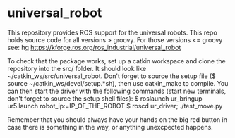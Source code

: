 universal_robot
===============

This repository provides ROS support for the universal robots.  This repo holds source code for all versions > groovy.  For those versions <= groovy see: hg https://kforge.ros.org/ros_industrial/universal_robot

To check that the package works, set up a catkin workspace and clone the repository into the src/ folder. It should look like ~/catkin_ws/src/universal_robot. Don't forget to source the setup file ($ source ~/catkin_ws/devel/setup.*sh), then use catkin_make to compile.
You can then start the driver with the following commands (start new terminals, don't forget to source the setup shell files):
$ roslaunch ur_bringup ur5.launch robot_ip:=IP_OF_THE_ROBOT
$ roscd ur_driver; ./test_move.py

Remember that you should always have your hands on the big red button in case there is something in the way, or anything unexcpected happens.
